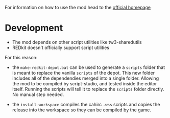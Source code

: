 
For information on how to use the mod head to the [official homepage](https://modspot.dev/u/aeltoth/Wild-Monster-Hunt)

# Development
- The mod depends on other script utilities like tw3-sharedutils
- REDkit doesn't officially support script utilities

For this reason:

- the `make-redkit-depot.bat` can be used to generate a `scripts`
folder that is meant to replace the vanilla `scripts` of the depot. This new
folder includes all of the dependendies merged into a single folder. Allowing the
mod to be compiled by script-studio, and tested inside the editor itself.
Running the scripts will tell it to replace the `scripts` folder directly. No manual
step needed.

- the `install-workspace` compiles the cahirc `.wss` scripts and copies the release into the workspace so they can be compiled by the game.
